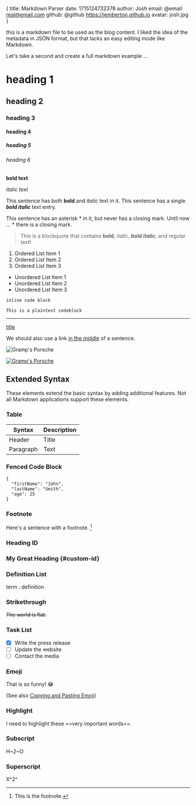 {
    title: Markdown Parser
    date: 1715124732378
    author: Josh
    email: @email real@email.com
    github: @github https://jemberton.github.io
    avatar: josh.jpg
}

this is a markdown file to be used as the blog content. I liked the idea of the metadata in JSON format, but that lacks an easy editing mode like Markdown.

Let's take a second and create a full markdown example ...

# heading 1

## heading 2

### heading 3

#### heading 4

##### heading 5

###### heading 6

**bold text**

*italic text*

This sentence has both **bold** and *italic* text in it. This sentence has a single ***bold italic*** text entry.

This sentence has an asterisk * in it, but never has a closing mark. Until now ... * there is a closing mark.

> This is a blockquote that contains **bold**, *italic*, ***bold italic***, and regular text!

1. Ordered List Item 1
2. Ordered List Item 2
3. Ordered List Item 3

- Unordered List Item 1
- Unordered List Item 2
- Unordered List Item 3

`inline code block`

```plaintext
This is a plaintext codeblock
```

---

[title](#)

We should also use a link [in the middle](#) of a sentence.

![Gramp's Porsche](/gramps-porsche.png)

[![Gramp's Porsche](/gramps-porsche.png)](https://google.com)

## Extended Syntax

These elements extend the basic syntax by adding additional features. Not all Markdown applications support these elements.

### Table

| Syntax | Description |
| ----------- | ----------- |
| Header | Title |
| Paragraph | Text |

### Fenced Code Block

```
{
  "firstName": "John",
  "lastName": "Smith",
  "age": 25
}
```

### Footnote

Here's a sentence with a footnote. [^1]

[^1]: This is the footnote.

### Heading ID

### My Great Heading {#custom-id}

### Definition List

term
: definition

### Strikethrough

~~The world is flat.~~

### Task List

- [x] Write the press release
- [ ] Update the website
- [ ] Contact the media

### Emoji

That is so funny! :joy:

(See also [Copying and Pasting Emoji](https://www.markdownguide.org/extended-syntax/#copying-and-pasting-emoji))

### Highlight

I need to highlight these ==very important words==.

### Subscript

H~2~O

### Superscript

X^2^